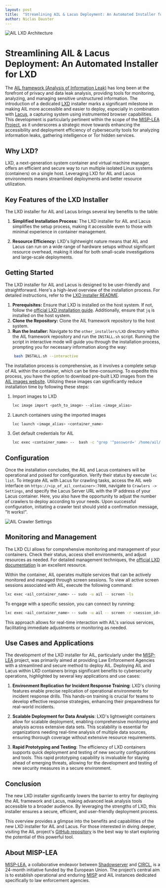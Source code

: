 ```yaml
---
layout: post
title:  "Streamlining AIL & Lacus Deployment: An Automated Installer for LXD"
author: Niclas Dauster
---
```


![AIL LXD Architecture](https://www.ail-project.org/assets/img/ail-lxd.png)

#  Streamlining AIL & Lacus Deployment: An Automated Installer for LXD

The [AIL framework (Analysis of Information Leak)](https://github.com/ail-project/ail-framework/tree/master) has long been at the forefront of privacy and data leak analysis, providing tools for monitoring, analyzing, and managing sensitive unstructured information. The introduction of a dedicated [LXD](https://canonical.com/lxd) installer marks a significant milestone in making AIL more accessible and easier to deploy, especially in combination with [Lacus](https://github.com/ail-project/lacus), a capturing system using instrumented browser capabilities. This development is particularly pertinent within the scope of the [MISP-LEA Project](#about-misp-lea), as it underscores a strategic move towards enhancing the accessibility and deployment efficiency of cybersecurity tools for analyzing information leaks, gathering intelligence or Tor hidden services. 

## Why LXD?

LXD, a next-generation system container and virtual machine manager, offers an efficient and secure way to run multiple isolated Linux systems (containers) on a single host. Leveraging LXD for AIL and Lacus environments means streamlined deployments and better resource utilization.

## Key Features of the LXD Installer

The LXD installer for AIL and Lacus brings several key benefits to the table:
1. **Simplified Installation Process:** The LXD installer for AIL and Lacus simplifies the setup process, making it accessible even to those with minimal experience in container management.

2. **Resource Efficiency:** LXD's lightweight nature means that AIL and Lacus can run on a wide range of hardware setups without significant resource overhead, making it ideal for both small-scale investigations and large-scale deployments.

## Getting Started

The LXD installer for AIL and Lacus is designed to be user-friendly and straightforward. Here's a high-level overview of the installation process. For detailed instructions, refer to the [LXD installer README](https://github.com/ail-project/ail-framework/blob/master/other_installers/LXD/README.md).
1. **Prerequisites:** Ensure that LXD is installed on the host system. If not, follow the [official LXD installation guide](https://documentation.ubuntu.com/lxd/en/latest/tutorial/first_steps/). Additionally, ensure that `jq` is installed on the host system.
2. **Clone the Repository:** Clone the AIL framework repository to the host system.
3. **Run the Installer:** Navigate to the `other_installers/LXD` directory within the AIL framework repository and run the `INSTALL.sh` script. Running the script in interactive mode will guide you through the installation process, prompting you for necessary information along the way:

```bash
    bash INSTALL.sh --interactive
```

The installation process is comprehensive, as it involves a complete setup of AIL within the container, which can be time-consuming. To expedite this process, you have the option to download pre-built LXD images from the [AIL images website](https://images.ail-project.org/). Utilizing these images can significantly reduce installation time by following these steps:

1. Import images to LXD
    ```bash
    lxc image import <path_to_image> --alias <image_alias>
    ```
2. Launch containers using the imported images
    ```bash
    lxc launch <image_alias> <container_name>
    ```
3. Get default credentials for AIL 
    ```bash
    lxc exec <container_name> --  bash -c "grep '^password=' /home/ail/ail-framework/DEFAULT_PASSWORD | cut -d'=' -f2"
    ```

## Configuration
Once the installation concludes, the AIL and Lacus containers will be operational and poised for configuration. Verify their status by execute `lxc list`. To integrate AIL with Lacus for crawling tasks, access the AIL web interface on `https://<ip_of_ail_container>:7000`, navigate to `Crawlers -> Settings`, and specify the Lacus Server URL with the IP address of your Lacus container. Here, you also have the opportunity to adjust the number of crawlers to deploy according to your needs. Upon successful configuration, initiating a crawler test should yield a confirmation message, "It works!".

![AIL Crawler Settings](https://www.ail-project.org/assets/img/ail-settings.png)

## Monitoring and Management
The LXD CLI allows for comprehensive monitoring and management of your containers. Check their status, access shell environments, and adjust resources as needed. For detailed management techniques, the [official LXD documentation](https://documentation.ubuntu.com/lxd/en/latest/) is an excellent resource.

Within the container, AIL operates multiple services that can be actively monitored and managed through screen sessions. To view all active screen sessions associated with AIL, execute the following command:
```bash
lxc exec <ail_container_name> -- sudo -u ail -- screen -ls
```
To engage with a specific session, you can connect by running:
```bash
lxc exec <ail_container_name> -- sudo -u ail -- screen -r <session_id>
```
This approach allows for real-time interaction with AIL's various services, facilitating immediate adjustments or monitoring as needed.

## Use Cases and Applications
The development of the LXD installer for AIL, particularly under the [MISP-LEA](#about-misp-lea) project, was primarily aimed at providing Law Enforcement Agencies with a streamlined and secure method to deploy AIL. Deploying AIL and Lacus within LXD containers brings significant benefits to cybersecurity operations, highlighted by several key applications and use cases:

1. **Environment Replication for Incident Response Training**: LXD's cloning features enable precise replication of operational environments for incident response drills. This hands-on training is crucial for teams to develop effective response strategies, enhancing their preparedness for real-world incidents.

2. **Scalable Deployment for Data Analysis**: LXD's lightweight containers allow for scalable deployment, enabling comprehensive monitoring and analysis across extensive data sets. This scalability is essential for organizations needing real-time analysis of multiple data sources, ensuring thorough coverage without extensive resource requirements.

3. **Rapid Prototyping and Testing**: The efficiency of LXD containers supports quick deployment and testing of new security configurations and tools. This rapid prototyping capability is invaluable for staying ahead of emerging threats, allowing for the development and testing of new security measures in a secure environment.


## Conclusion
The new LXD installer significantly lowers the barrier to entry for deploying the AIL framework and Lacus, making advanced leak analysis tools accessible to a broader audience. By leveraging the strengths of LXD, this installer ensures a secure, efficient, and user-friendly deployment process.

This overview provides a glimpse into the benefits and capabilities of the new LXD installer for AIL and Lacus. For those interested in diving deeper, visiting the AIL project's [GitHub repository](https://github.com/ail-project/ail-framework) is the best way to start exploring the potential of this powerful tool.

## About MISP-LEA

[MISP-LEA](https://www.misp-lea.org/), a collaborative endeavor between [Shadowserver](https://www.shadowserver.org/) and [CIRCL](https://www.circl.lu/), is a 24-month initiative funded by the European Union. The project’s central aim is to establish operational and enduring [MISP](https://www.misp-project.org/) and AIL instances dedicated specifically to law enforcement agencies.

